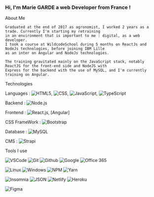 ### Hi, I'm Marie GARDE a web Developer from France !

About Me

    Graduated at the end of 2017 as agronomist, I worked 2 years as a trade. Currently I'm starting my retraining 
    in an environment that is important to me : digital, as a web developer. 
    I took a course at WildcodeSchool during 5 months on ReactJs and NodeJs technologies, before joining IBM Lille 
    as an inter on Angular and NodeJs technologies.

    The training gravitated mainly on the JavaScript stack, notably ReactJS for the front-end side and NodeJS with 
    Express for the backend with the use of MySQL, and I'm currently training on Angular.

Technologies

   Languages : ![HTML5](https://img.shields.io/badge/-HTML5-E34F26?style=flat&logo=html5&logoColor=FFFFFF), ![CSS](https://img.shields.io/badge/-CSS-1572B6?style=flat&logo=css3&logoColor=FFFFFF), ![JavaScript](https://img.shields.io/badge/-JavaScript-F7DF1E?style=flat&logo=javascript&logoColor=000000), ![TypeScript](https://img.shields.io/badge/-TypeScript-007ACC?style=flat&logo=typescript&logoColor=FFFFFF)
   
   Backend : ![Node.js](https://img.shields.io/badge/-Node.js-339933?style=flat&logo=node.js&logoColor=FFFFFF)
   
   Frontend : ![React.js](https://img.shields.io/badge/-React.js-61DAFB?style=flat&logo=react&logoColor=FFFFFF), [Angular]
   
   CSS FrameWork : ![Bootstrap](https://img.shields.io/badge/-Bootstrap-563D7C?style=flat&logo=bootstrap&logoColor=FFFFFF)
   
   Database : ![MySQL](https://img.shields.io/badge/-MySQL-4479A1?style=flat&logo=mysql&logoColor=FFFFFF)
   
   CMS : ![Strapi](https://img.shields.io/badge/-Strapi-2E7EEA?style=flat&logo=strapi&logoColor=FFFFFF)

Tools I use

![VSCode](https://img.shields.io/badge/-VSCode-007ACC?style=flat&logo=visual-studio-code&logoColor=FFFFFF)
![Git](https://img.shields.io/badge/-Git-F05032?style=flat&logo=git&logoColor=FFFFFF)
![Github](https://img.shields.io/badge/-Github-181717?style=flat&logo=github&logoColor=FFFFFF)
![Google](https://img.shields.io/badge/-Google-4285F4?style=flat&logo=google&logoColor=FFFFFF)
![Office 365](https://img.shields.io/badge/-Office_365-D83B01?style=flat&logo=microsoft-office&logoColor=FFFFFF)

![Linux](https://img.shields.io/badge/-Linux-FCC624?style=flat&logo=linux&logoColor=FFFFFF)
![Windows](https://img.shields.io/badge/-Windows-0078D6?style=flat&logo=windows&logoColor=FFFFFF)
![NPM](https://img.shields.io/badge/-NPM-CB3837?style=flat&logo=npm&logoColor=FFFFFF)
![Yarn](https://img.shields.io/badge/-Yarn-2C8EBB?style=flat&logo=yarn&logoColor=FFFFFF)

![Insomnia](https://img.shields.io/badge/-Insomnia-5849BE?style=flat&logo=insomnia&logoColor=FFFFFF)
![JSON](https://img.shields.io/badge/-JSON-000000?style=flat&logo=json&logoColor=FFFFFF)
![Netlify](https://img.shields.io/badge/-Netlify-00C7B7?style=flat&logo=netlify&logoColor=FFFFFF)
![Heroku](https://img.shields.io/badge/-Heroku-430098?style=flat&logo=heroku&logoColor=FFFFFF)

![Figma](https://img.shields.io/badge/-Figma-F24E1E?style=flat&logo=figma&logoColor=FFFFFF)





<!--
**Marie-Garde/Marie-Garde** is a ✨ _special_ ✨ repository because its `README.md` (this file) appears on your GitHub profile.

Here are some ideas to get you started:

- 🔭 I’m currently working on ...
- 🌱 I’m currently learning ...
- 👯 I’m looking to collaborate on ...
- 🤔 I’m looking for help with ...
- 💬 Ask me about ...
- 📫 How to reach me: ...
- 😄 Pronouns: ...
- ⚡ Fun fact: ...
-->
